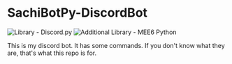 # SachiBotPy-DiscordBot 
![Library - Discord.py](https://img.shields.io/badge/Library-Discord.py-informational?style=flat-square&logo=discord&logoColor=white&link=https://github.com/Rapptz/discord.py)
![Additional Library - MEE6 Python](https://img.shields.io/badge/Additional_Library-Mee6_Py_API-green?color=105b02&labelColor=Gray&style=flat-square&logoColor=White&link=https://github.com/hyperevo/mee6-py-api)

This is my discord bot. It has some commands. If you don't know what they are, that's what this repo is for.
